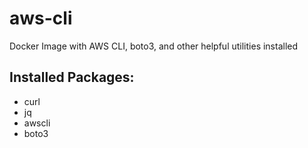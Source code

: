 # aws-cli
Docker Image with AWS CLI, boto3, and other helpful utilities installed


## Installed Packages:

- curl  
- jq    
- awscli
- boto3
